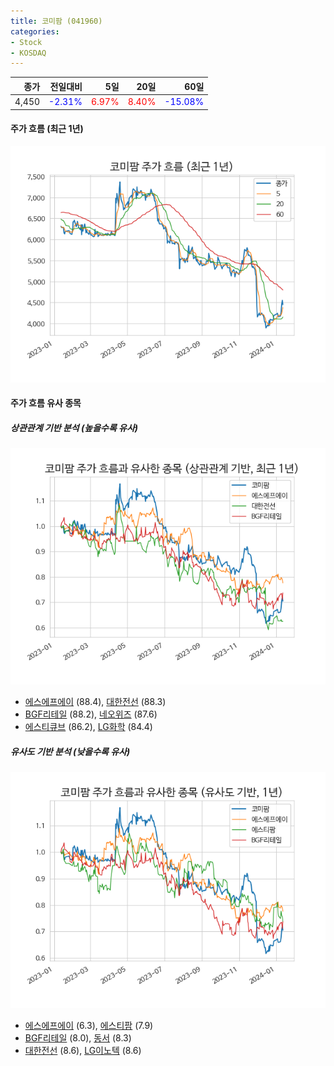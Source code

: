 ```yaml
---
title: 코미팜 (041960)
categories:
- Stock
- KOSDAQ
---
```


|종가|전일대비|5일|20일|60일|
|---:|-------:|--:|---:|---:|
|4,450|<span style="color: blue">-2.31%</span>|<span style="color: red">6.97%</span>|<span style="color: red">8.40%</span>|<span style="color: blue">-15.08%</span>|

<!-- more -->


#### 주가 흐름 (최근 1년)
![041960](/assets/images/stock/041960.png)


#### 주가 흐름 유사 종목


##### 상관관계 기반 분석 (높을수록 유사)
![041960](/assets/images/stock/041960_corr.png)
- [에스에프에이](/056190/) (88.4), [대한전선](/001440/) (88.3)
- [BGF리테일](/282330/) (88.2), [네오위즈](/095660/) (87.6)
- [에스티큐브](/052020/) (86.2), [LG화학](/051910/) (84.4)


##### 유사도 기반 분석 (낮을수록 유사)	
![041960](/assets/images/stock/041960_sim.png)
- [에스에프에이](/056190/) (6.3), [에스티팜](/237690/) (7.9)
- [BGF리테일](/282330/) (8.0), [동서](/026960/) (8.3)
- [대한전선](/001440/) (8.6), [LG이노텍](/011070/) (8.6)